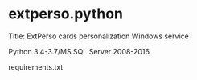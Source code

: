 # extperso.python
Title: ExtPerso cards personalization Windows service

Python 3.4-3.7/MS SQL Server 2008-2016

requirements.txt
